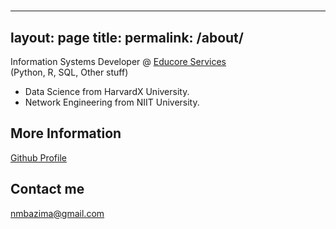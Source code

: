 
# 

---
layout: page
title: 
permalink: /about/
---

Information Systems Developer @ <a href="www.educoreservices.com">Educore Services</a>  
(Python, R, SQL, Other stuff)

* Data Science from HarvardX University.
* Network Engineering from NIIT University.


## More Information
<a href="https://nmbazima.github.io">Github Profile</a>  

## Contact me

[nmbazima@gmail.com](mailto:nmbazima@gmail.com)
